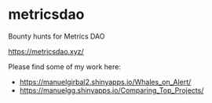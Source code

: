 # metricsdao
Bounty hunts for Metrics DAO 

https://metricsdao.xyz/

Please find some of my work here:

- https://manuelgirbal2.shinyapps.io/Whales_on_Alert/
- https://manuelgg.shinyapps.io/Comparing_Top_Projects/
